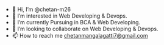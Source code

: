 - 👋 Hi, I’m @chetan-m26
- 👀 I’m interested in Web Developing & Devops.
- 🌱 I’m currently Pursuing in BCA & Web Developing.
- 💞️ I’m looking to collaborate on Web Developing & Devops.
- 📫 How to reach me chetanmangalagatti7@gmail.com 
